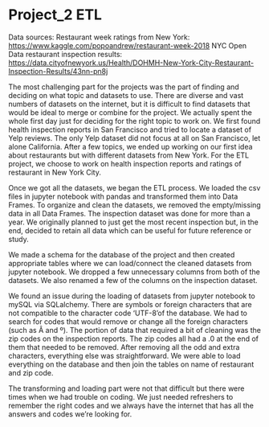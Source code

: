 # Project_2 ETL

Data sources:
Restaurant week ratings from New York: https://www.kaggle.com/popoandrew/restaurant-week-2018
NYC Open Data restaurant inspection results: https://data.cityofnewyork.us/Health/DOHMH-New-York-City-Restaurant-Inspection-Results/43nn-pn8j

The most challenging part for the projects was the part of finding and deciding on what topic and datasets to use. There are diverse and vast numbers of datasets on the internet, but it is difficult to find datasets that would be ideal to merge or combine for the project. We actually spent the whole first day just for deciding for the right topic to work on. We first found health inspection reports in San Francisco and tried to locate a dataset of Yelp reviews.  The only Yelp dataset did not focus at all on San Francisco, let alone California. After a few topics, we ended up working on our first idea about restaurants but with different datasets from New York. For the ETL project, we choose to work on health inspection reports and ratings of restaurant in New York City.

Once we got all the datasets, we began the ETL process. We loaded the csv files in jupyter notebook with pandas and transformed them into Data Frames. To organize and clean the datasets, we removed the empty/missing data in all Data Frames. The inspection dataset was done for more than a year. We originally planned to just get the most recent inspection but, in the end, decided to retain all data which can be useful for future reference or study. 
	
We made a schema for the database of the project and then created appropriate tables where we can load/connect the cleaned datasets from jupyter notebook.  We dropped a few unnecessary columns from both of the datasets.  We also renamed a few of the columns on the inspection dataset.
	
We found an issue during the loading of datasets from jupyter notebook to mySQL via SQLalchemy. There are symbols or foreign characters that are not compatible to the character code ‘UTF-8’of the database. We had to search for codes that would remove or change all the foreign characters (such as Â and º). The portion of data that required a bit of cleaning was the zip codes on the inspection reports. The zip codes all had a .0 at the end of them that needed to be removed. After removing all the odd and extra characters, everything else was straightforward. We were able to load everything on the database and then join the tables on name of restaurant and zip code. 

The transforming and loading part were not that difficult but there were times when we had trouble on coding. We just needed refreshers to remember the right codes and we always have the internet that has all the answers and codes we’re looking for. 
